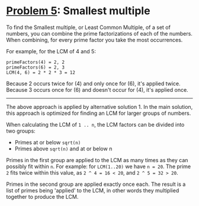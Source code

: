 # [Problem 5](https://projecteuler.net/problem=5): Smallest multiple

To find the Smallest multiple, or Least Common Multiple, of a set of numbers, you can combine the prime factorizations of each of the numbers.
When combining, for every prime factor you take the most occurrences.

For example, for the LCM of 4 and 5:

```
primeFactors(4) = 2, 2
primeFactors(6) = 2, 3
LCM(4, 6) = 2 * 2 * 3 = 12
```

Because 2 occurs twice for (4) and only once for (6), it's applied twice.
Because 3 occurs once for (6) and doesn't occur for (4), it's applied once.

---

The above approach is applied by alternative solution 1.
In the main solution, this approach is optimized for finding an LCM for larger groups of numbers.

When calculating the LCM of `1 .. n`, the LCM factors can be divided into two groups:
- Primes at or below `sqrt(n)`
- Primes above `sqrt(n)` and at or below n

Primes in the first group are applied to the LCM as many times as they can possibly fit within `n`.
For example: for `LCM(1..20)` we have `n = 20`.
The prime `2` fits twice within this value, as `2 ^ 4 = 16 < 20`, and `2 ^ 5 = 32 > 20`.

Primes in the second group are applied exactly once each.
The result is a list of primes being 'applied' to the LCM, in other words they multiplied together to produce the LCM.
